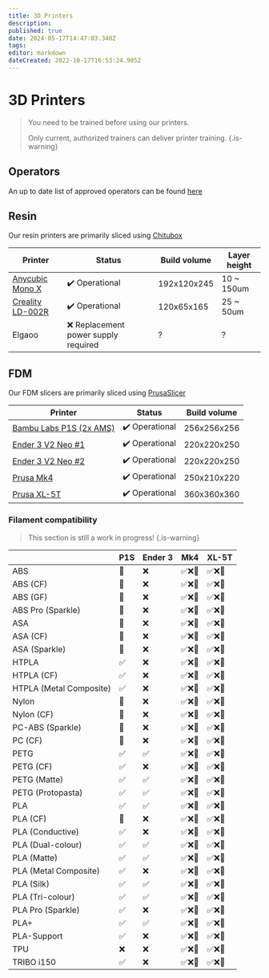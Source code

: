 ```yaml
---
title: 3D Printers
description: 
published: true
date: 2024-05-17T14:47:03.340Z
tags: 
editor: markdown
dateCreated: 2022-10-17T16:53:24.985Z
---
```


# 3D Printers

> You need to be trained before using our printers.
>
> Only current, authorized trainers can deliver printer training.
{.is-warning}

## Operators

An up to date list of approved operators can be found [here](/docs/reports/Printer_operators)

## Resin

Our resin printers are primarily sliced using [Chitubox](https://www.chitubox.com/en)

| Printer                                                                                                                    | Status                                                                                     | Build volume | Layer height |
|----------------------------------------------------------------------------------------------------------------------------|--------------------------------------------------------------------------------------------|--------------|--------------|
| [Anycubic Mono X](https://www.anycubic.com/products/photon-mono-x-resin-printer)                                           | ✔️ Operational                                                                             | 192x120x245  | 10 \~ 150um  |
| [Creality LD-002R](https://www.creality3dofficial.com/products/ld-002r-lcd-resin-3d-printer)                               | ✔️ Operational                                                                             | 120x65x165   | 25 \~ 50um   |
| Elgaoo                                                                                                                     | ❌ Replacement power supply required                                                       | ?            | ?            |

## FDM

Our FDM slicers are primarily sliced using [PrusaSlicer](https://www.prusa3d.com/en/page/prusaslicer_424/)

| Printer                                                                                                   | Status                  | Build volume |
| --------------------------------------------------------------------------------------------------------- | ----------------------- | -----------  |
| [Bambu Labs P1S (2x AMS)](https://au.store.bambulab.com/products/p1s)                                     | ✔️ Operational          | 256x256x256  |
| [Ender 3 V2 Neo #1](https://www.creality.com/products/ender-3-v2-neo-3d-printer)                          | ✔️ Operational          | 220x220x250  |
| [Ender 3 V2 Neo #2](https://www.creality.com/products/ender-3-v2-neo-3d-printer)                          | ✔️ Operational          | 220x220x250  |
| [Prusa Mk4](https://www.prusa3d.com/product/original-prusa-mk4-2/)                                        | ✔️ Operational          | 250x210x220  |
| [Prusa XL-5T](https://www.prusa3d.com/en/product/original-prusa-xl-semi-assembled-5-toolhead-3d-printer/) | ✔️ Operational          | 360x360x360  |

### Filament compatibility

> This section is still a work in progress!
{.is-warning}


|                              | P1S | Ender 3 | Mk4 | XL-5T |
| ---------------------------- | --- | ------- | --- | ----- |
| ABS                          | 💨 | ❌ | ✅❌💨 | ✅❌💨 |
| ABS (CF)                     | 💨 | ❌ | ✅❌💨 | ✅❌💨 |
| ABS (GF)                     | 💨 | ❌ | ✅❌💨 | ✅❌💨 |
| ABS Pro (Sparkle)            | 💨 | ❌ | ✅❌💨 | ✅❌💨 |
| ASA                          | 💨 | ❌ | ✅❌💨 | ✅❌💨 |
| ASA (CF)                     | 💨 | ❌ | ✅❌💨 | ✅❌💨 |
| ASA (Sparkle)                | 💨 | ❌ | ✅❌💨 | ✅❌💨 |
| HTPLA                        | ✅ | ❌ | ✅❌💨 | ✅❌💨 |
| HTPLA (CF)                   | ✅ | ❌ | ✅❌💨 | ✅❌💨 |
| HTPLA (Metal Composite)      | ✅ | ❌ | ✅❌💨 | ✅❌💨 |
| Nylon                        | 💨 | ❌ | ✅❌💨 | ✅❌💨 |
| Nylon (CF)                   | 💨 | ❌ | ✅❌💨 | ✅❌💨 |
| PC-ABS (Sparkle)             | 💨 | ❌ | ✅❌💨 | ✅❌💨 |
| PC (CF)                      | 💨 | ❌ | ✅❌💨 | ✅❌💨 |
| PETG                         | ✅ | ✅ | ✅❌💨 | ✅❌💨 |
| PETG (CF)                    | ✅ | ❌ | ✅❌💨 | ✅❌💨 |
| PETG (Matte)                 | ✅ | ✅ | ✅❌💨 | ✅❌💨 |
| PETG (Protopasta)            | ✅ | ✅ | ✅❌💨 | ✅❌💨 |
| PLA                          | ✅ | ✅ | ✅❌💨 | ✅❌💨 |
| PLA (CF)                     | 💨 | ❌ | ✅❌💨 | ✅❌💨 |
| PLA (Conductive)             | ✅ | ❌ | ✅❌💨 | ✅❌💨 |
| PLA (Dual-colour)            | ✅ | ✅ | ✅❌💨 | ✅❌💨 |
| PLA (Matte)                  | ✅ | ✅ | ✅❌💨 | ✅❌💨 |
| PLA (Metal Composite)        | ✅ | ❌ | ✅❌💨 | ✅❌💨 |
| PLA (Silk)                   | ✅ | ✅ | ✅❌💨 | ✅❌💨 |
| PLA (Tri-colour)             | ✅ | ✅ | ✅❌💨 | ✅❌💨 |
| PLA Pro (Sparkle)            | ✅ | ❌ | ✅❌💨 | ✅❌💨 |
| PLA+                         | ✅ | ✅ | ✅❌💨 | ✅❌💨 |
| PLA-Support                  | ✅ | ❌ | ✅❌💨 | ✅❌💨 |
| TPU                          | ❌ | ❌ | ✅❌💨 | ✅❌💨 |
| TRIBO i150                   | ✅ | ❌ | ✅❌💨 | ✅❌💨 |